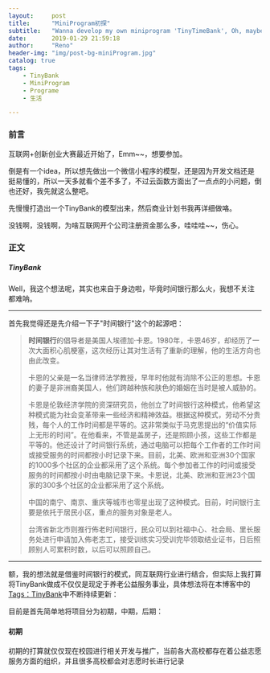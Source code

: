 ```yaml
---
layout:     post
title:      "MiniProgram初探"
subtitle:   "Wanna develop my own miniprogram 'TinyTimeBank', Oh, maybe 'TinyBank' "
date:       2019-01-29 21:59:18
author:     "Reno"
header-img: "img/post-bg-miniProgram.jpg"
catalog: true
tags:
    - TinyBank
    - MiniProgram
    - Programe
    - 生活

---
```


### 前言

互联网+创新创业大赛最近开始了，Emm~~，想要参加。

倒是有一个idea，所以想先做出一个微信小程序的模型，还是因为开发文档还是挺易懂的，所以一天多就看个差不多了，不过云函数方面出了一点点的小问题，倒也还好，我先就这么整吧。

先慢慢打造出一个TinyBank的模型出来，然后商业计划书我再详细做咯。

没钱啊，没钱啊，为啥互联网开个公司注册资金那么多，哇哇哇~~，伤心。

### 正文

##### TinyBank

Well，我这个想法呢，其实也来自于身边啦，毕竟时间银行那么火，我想不关注都难呐。

---

首先我觉得还是先介绍一下子"时间银行"这个的起源吧：

> **时间银行**的倡导者是美国人埃德加·卡恩。1980年，卡恩46岁，却经历了一次大面积心肌梗塞，这次经历让其对生活有了重新的理解，他的生活方向也由此改变。
>
> 
>
> 卡恩的父亲是一名当律师法学教授，早年时他就有消除不公正的思想。卡恩的妻子是非洲裔美国人，他们跨越种族和肤色的婚姻在当时是被人威胁的。
>
> 
>
> 卡恩是伦敦经济学院的资深研究员，他创立了时间银行这种模式，他希望这种模式能为社会变革带来一些经济和精神效益。根据这种模式，劳动不分贵贱，每个人的工作时间都是平等的。这非常类似于马克思提出的“价值实际上无形的时间”。在他看来，不管是盖房子，还是照顾小孩，这些工作都是平等的。他还设计了时间银行系统，通过电脑可以把每个工作者的工作时间或接受服务的时间都按小时记录下来。目前，北美、欧洲和亚洲30个国家的1000多个社区的企业都采用了这个系统。每个参加者工作的时间或接受服务的时间都按小时由电脑记录下来。卡恩说，北美、欧洲和亚洲23个国家的300多个社区的企业都采用了这个系统。
>
> 
>
> 中国的南宁、南京、重庆等城市也零星出现了这种模式。目前，时间银行主要是依托于居民小区，重点的服务对象是老人。
>
> 
>
> 台湾省新北市则推行佈老时间银行，民众可以到社福中心、社会局、里长服务处进行申请加入佈老志工，接受训练实习受训完毕领取结业证书，日后照顾别人可累积时数，以后可以照顾自己。



---

额，我的想法就是借鉴时间银行的模式，同互联网行业进行结合，但实际上我打算将TinyBank做成不仅仅是现定于养老公益服务事业，具体想法将在本博客中的[Tags：TinyBank](https://lskreno.vip/archive/?tag=TinyBank)中不断持续更新：

目前是首先简单地将项目分为初期，中期，后期：

#### 初期

初期的打算就仅仅现在校园进行相关开发与推广，当前各大高校都存在着公益志愿服务方面的组织，并且很多高校都会对志愿时长进行记录















